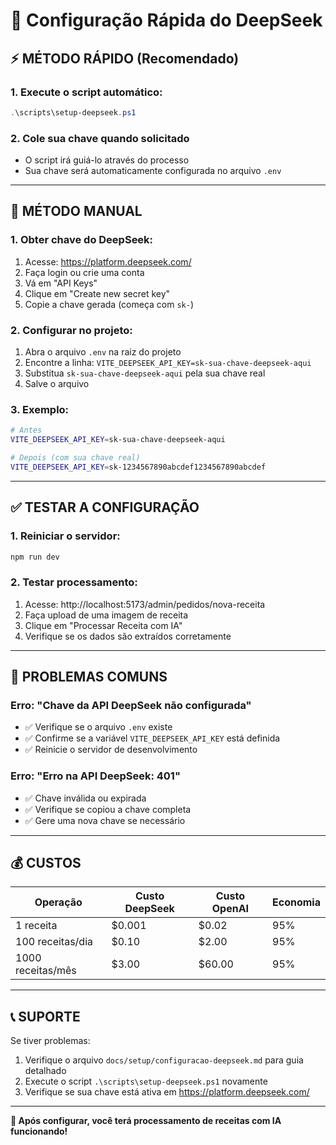 # 🚀 Configuração Rápida do DeepSeek

## ⚡ **MÉTODO RÁPIDO (Recomendado)**

### **1. Execute o script automático:**
```powershell
.\scripts\setup-deepseek.ps1
```

### **2. Cole sua chave quando solicitado**
- O script irá guiá-lo através do processo
- Sua chave será automaticamente configurada no arquivo `.env`

---

## 🔧 **MÉTODO MANUAL**

### **1. Obter chave do DeepSeek:**
1. Acesse: https://platform.deepseek.com/
2. Faça login ou crie uma conta
3. Vá em "API Keys"
4. Clique em "Create new secret key"
5. Copie a chave gerada (começa com `sk-`)

### **2. Configurar no projeto:**
1. Abra o arquivo `.env` na raiz do projeto
2. Encontre a linha: `VITE_DEEPSEEK_API_KEY=sk-sua-chave-deepseek-aqui`
3. Substitua `sk-sua-chave-deepseek-aqui` pela sua chave real
4. Salve o arquivo

### **3. Exemplo:**
```bash
# Antes
VITE_DEEPSEEK_API_KEY=sk-sua-chave-deepseek-aqui

# Depois (com sua chave real)
VITE_DEEPSEEK_API_KEY=sk-1234567890abcdef1234567890abcdef
```

---

## ✅ **TESTAR A CONFIGURAÇÃO**

### **1. Reiniciar o servidor:**
```bash
npm run dev
```

### **2. Testar processamento:**
1. Acesse: http://localhost:5173/admin/pedidos/nova-receita
2. Faça upload de uma imagem de receita
3. Clique em "Processar Receita com IA"
4. Verifique se os dados são extraídos corretamente

---

## 🚨 **PROBLEMAS COMUNS**

### **Erro: "Chave da API DeepSeek não configurada"**
- ✅ Verifique se o arquivo `.env` existe
- ✅ Confirme se a variável `VITE_DEEPSEEK_API_KEY` está definida
- ✅ Reinicie o servidor de desenvolvimento

### **Erro: "Erro na API DeepSeek: 401"**
- ✅ Chave inválida ou expirada
- ✅ Verifique se copiou a chave completa
- ✅ Gere uma nova chave se necessário

---

## 💰 **CUSTOS**

| Operação | Custo DeepSeek | Custo OpenAI | Economia |
|----------|----------------|--------------|----------|
| 1 receita | $0.001 | $0.02 | 95% |
| 100 receitas/dia | $0.10 | $2.00 | 95% |
| 1000 receitas/mês | $3.00 | $60.00 | 95% |

---

## 📞 **SUPORTE**

Se tiver problemas:
1. Verifique o arquivo `docs/setup/configuracao-deepseek.md` para guia detalhado
2. Execute o script `.\scripts\setup-deepseek.ps1` novamente
3. Verifique se sua chave está ativa em https://platform.deepseek.com/

---

**🎉 Após configurar, você terá processamento de receitas com IA funcionando!** 